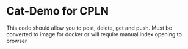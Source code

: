 # Cat-Demo for CPLN

This code should allow you to post, delete, get and push. Must be converted to image for docker or will require manual index opening to browser
